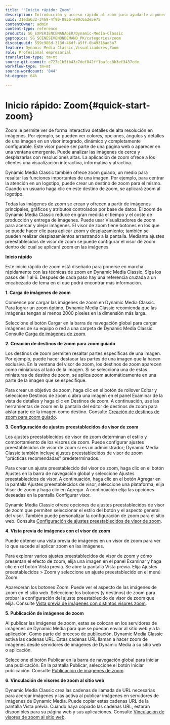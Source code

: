 ```yaml
---
title: '"Inicio rápido: Zoom"'
description: Introducción y acceso rápido al zoom para ayudarle a poner en marcha rápidamente.
uuid: 31eda632-3469-4f90-885b-e90c6a2e5e75
contentOwner: admin
content-type: reference
products: SG_EXPERIENCEMANAGER/Dynamic-Media-Classic
geptopics: SG_SCENESEVENONDEMAND_PK/categories/zoom
discoiquuid: 559c986d-313d-46df-a5ff-0b49316ad3a7
feature: Dynamic Media Classic,Visualizadores,Zoom
role: Profesional empresarial
translation-type: tm+mt
source-git-commit: e727c1b5fb43c7def842ff1bafcc8b3ef3437cde
workflow-type: tm+mt
source-wordcount: '844'
ht-degree: 64%

---
```



# Inicio rápido: Zoom{#quick-start-zoom}

Zoom le permite ver de forma interactiva detalles de alta resolución en imágenes. Por ejemplo, se pueden ver colores, opciones, ángulos y detalles de una imagen en un visor integrado, dinámico y completamente configurable. Este visor puede ser parte de una página web o aparecer en una ventana emergente. Puede analizar las imágenes de cerca y desplazarlas con resoluciones altas. La aplicación de zoom ofrece a los clientes una visualización interactiva, informativa y atractiva.

Dynamic Media Classic también ofrece zoom guiado, un medio para resaltar las funciones importantes de una imagen. Por ejemplo, para centrar la atención en un logotipo, puede crear un destino de zoom para el mismo. Cuando un usuario haga clic en este destino de zoom, se aplicará zoom al logotipo.

Todas las imágenes de zoom se crean y ofrecen a partir de imágenes principales, gráficos y atributos controlados por base de datos. El zoom de Dynamic Media Classic reduce en gran medida el tiempo y el coste de producción y entrega de imágenes. Puede usar Visualizadores de zoom para acercar y alejar imágenes. El visor de zoom tiene botones en los que se puede hacer clic para aplicar zoom y desplazamiento; también se pueden realizar desplazamientos arrastrando a la pantalla. Mediante ajustes preestablecidos de visor de zoom se puede configurar el visor de zoom dentro del cual se aplicará zoom en las imágenes.

**Inicio rápido**

Este inicio rápido de zoom está diseñado para ponerse en marcha rápidamente con las técnicas de zoom en Dynamic Media Classic. Siga los pasos del 1 al 6. Después de cada paso hay una referencia cruzada a un encabezado de tema en el que podrá encontrar más información.

**1. Carga de imágenes de zoom**

Comience por cargar las imágenes de zoom en Dynamic Media Classic. Para lograr un zoom óptimo, Dynamic Media Classic recomienda que las imágenes tengan al menos 2000 píxeles en la dimensión más larga.

Seleccione el botón Cargar en la barra de navegación global para cargar imágenes de su equipo o red a una carpeta de Dynamic Media Classic. Consulte [Carga de imágenes de zoom](uploading-zoom-images.md#uploading_zoom_images).

**2. Creación de destinos de zoom para zoom guiado**

Los destinos de zoom permiten resaltar partes específicas de una imagen. Por ejemplo, puede hacer destacar las partes de una imagen que la hacen exclusiva. En la ventana del visor de zoom, los destinos de zoom aparecen como miniaturas al lado de la imagen. Si se selecciona una de estas miniaturas de destino de zoom, se aplica zoom automáticamente en una parte de la imagen que se especifique.

Para crear un objetivo de zoom, haga clic en el botón de rollover Editar y seleccione Destinos de zoom o abra una imagen en el panel Examinar de la vista de detalles y haga clic en Destinos de zoom. A continuación, use las herramientas de zoom en la pantalla del editor de destinos de zoom para aislar parte de la imagen como destino. Consulte [Creación de destinos de zoom para zoom guiado](creating-zoom-targets-guided-zoom.md#creating_zoom_targets_for_guided_zoom).

**3. Configuración de ajustes preestablecidos de visor de zoom**

Los ajustes preestablecidos de visor de zoom determinan el estilo y comportamiento de los visores de zoom. Puede configurar ajustes preestablecidos de visor de zoom si es un administrador; Dynamic Media Classic también incluye ajustes preestablecidos de visor de zoom &quot;prácticas recomendadas&quot; predeterminados.

Para crear un ajuste preestablecido del visor de zoom, haga clic en el botón Ajustes en la barra de navegación global y seleccione Ajustes preestablecidos de visor. A continuación, haga clic en el botón Agregar en la pantalla Ajustes preestablecidos de visor, seleccione una plataforma, elija Visor de zoom y haga clic en Agregar. A continuación elija las opciones deseadas en la pantalla Configurar visor. 

Dynamic Media Classic ofrece opciones de ajustes preestablecidos de visor de zoom que permiten seleccionar el estilo del botón y el aspecto general del visor. También puede personalizar la configuración de zoom para el sitio web. Consulte [Configuración de ajustes preestablecidos de visor de zoom](setting-zoom-viewer-presets.md#setting_up_zoom_viewer_presets).

**4. Vista previa de imágenes con el visor de zoom**

Puede obtener una vista previa de imágenes en un visor de zoom para ver lo que sucede al aplicar zoom en las imágenes.

Para explorar varios ajustes preestablecidos de visor de zoom y cómo presentan el efecto de zoom, elija una imagen en el panel Examinar y haga clic en el botón Vista previa. Se abre la pantalla Vista previa. Elija Ajustes preestablecidos > Zoom y seleccione un ajuste preestablecido en el menú Zoom.

Aparecerán los botones Zoom. Puede ver el aspecto de las imágenes de zoom en el sitio web. Seleccione los botones (y destinos) de zoom para probar la configuración del ajuste preestablecido de visor de zoom que elija. Consulte [Vista previa de imágenes con distintos visores zoom](previewing-image-assets-different-zoom.md#previewing_image_assets_with_different_zoom_viewers).

**5. Publicación de imágenes de zoom**

Al publicar las imágenes de zoom, estas se colocan en los servidores de imágenes de Dynamic Media para que se puedan enviar al sitio web y a la aplicación. Como parte del proceso de publicación, Dynamic Media Classic activa las cadenas URL. Estas cadenas URL llaman a hacer zoom de imágenes desde servidores de imágenes de Dynamic Media a su sitio web o aplicación.

Seleccione el botón Publicar en la barra de navegación global para iniciar una publicación. En la pantalla Publicar, seleccione el botón Iniciar publicación. Consulte [Publicación de imágenes de zoom](publishing-zoom-images.md#publishing_zoom_images).

**6. Vinculación de visores de zoom al sitio web**

Dynamic Media Classic crea las cadenas de llamada de URL necesarias para acercar imágenes y las activa al publicar imágenes en servidores de imágenes de Dynamic Media. Puede copiar estas cadenas URL de la pantalla Vista previa. Cuando haya copiado las cadenas URL, estarán disponibles para su página web y sus aplicaciones. Consulte [Vinculación de visores de zoom al sitio web](linking-zoom-viewers-web-pages.md#linking_zoom_viewers_to_your_web_pages).
